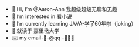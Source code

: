 - 👧 Hi, I’m @Aaron-Ann 我超级超级无聊和无趣
- 👀 I’m interested in  看小说 
- 🦦 I’m currently learning JAVA-学了60年啦（joking）
- 🐰 就读于 嘉里墩大学
- ✉️ my email-🐧-@qq
-🌈🌈🌈

<!---
Aaron-Ann/Aaron-Ann is a ✨ special ✨ repository because its `README.md` (this file) appears on your GitHub profile.
You can click the Preview link to take a look at your changes.
--->
